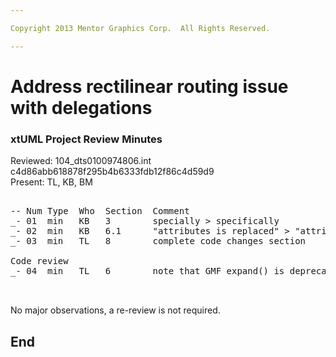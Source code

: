 ```yaml
---

Copyright 2013 Mentor Graphics Corp.  All Rights Reserved.

---
```


# Address rectilinear routing issue with delegations
### xtUML Project Review Minutes

Reviewed:  104_dts0100974806.int   c4d86abb618878f295b4b6333fdb12f86c4d59d9   
Present:  TL, KB, BM

<pre>

-- Num Type  Who  Section  Comment
_- 01  min   KB   3        specially > specifically
_- 02  min   KB   6.1      "attributes is replaced" > "attributes are replaced"
_- 03  min   TL   8        complete code changes section

Code review
_- 04  min   TL   6        note that GMF expand() is deprecated and we rewrote the functionality with multiple operations


</pre>
   
No major observations, a re-review is not required.


End
---
